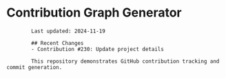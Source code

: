 # Contribution Graph Generator
            
            Last updated: 2024-11-19
            
            ## Recent Changes
            - Contribution #230: Update project details
            
            This repository demonstrates GitHub contribution tracking and commit generation.
        